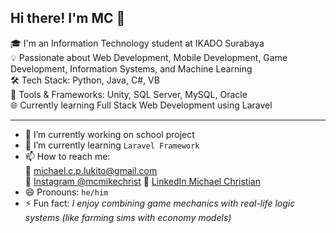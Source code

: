 ## Hi there! I'm MC 👋

🎓 I'm an Information Technology student at IKADO Surabaya  
💡 Passionate about Web Development, Mobile Development, Game Development, Information Systems, and Machine Learning  
🛠️ Tech Stack: Python, Java, C#, VB  
🧰 Tools & Frameworks: Unity, SQL Server, MySQL, Oracle  
🌐 Currently learning Full Stack Web Development using Laravel  

---

<!--
**michaelchristianpribadilukito/michaelchristianpribadilukito** is a ✨ _special_ ✨ repository because its `README.md` (this file) appears on your GitHub profile.

Here are some ideas to get you sstarted:

- 🔭 I’m currently working on ...
- 🌱 I’m currently learning ...
- 👯 I’m looking to collaborate on ...
- 🤔 I’m looking for help with ...
- 💬 Ask me about ...
- 📫 How to reach me: ...
- 😄 Pronouns: ...
- ⚡ Fun fact: ...
-->

- 🔭 I’m currently working on school project
- 🌱 I’m currently learning `Laravel Framework`
- 📫 How to reach me:  
  📧 michael.c.p.lukito@gmail.com  
  📸 [Instagram @mcmikechrist](https://instagram.com/mcmikechrist)
  💼 [LinkedIn Michael Christian](https://www.linkedin.com/in/michael-christian-623036233/)  
- 😄 Pronouns:  `he/him`
- ⚡ Fun fact:  *I enjoy combining game mechanics with real-life logic systems (like farming sims with economy models)*